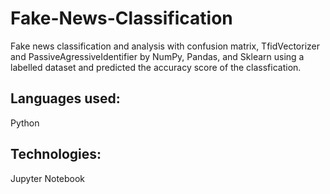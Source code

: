 # Fake-News-Classification
Fake news classification and analysis with confusion matrix, TfidVectorizer and PassiveAgressiveIdentifier by NumPy, Pandas, and Sklearn using a labelled dataset and predicted the accuracy score of the classfication.

## Languages used:
Python
## Technologies:
Jupyter Notebook

